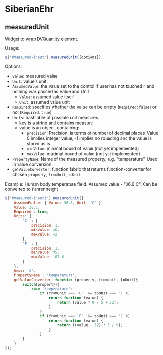 SiberianEhr
===========

measuredUnit
------------

Widget to wrap DVQuantity element.

Usage:

```javascript
$('#measured-input').measuredUnit([options]);
```

Options:

* ``Value``: measured value
* ``Unit``: value's unit.
* ``AssumedValue``: the value set to the control if user has not touched it and nothing was passed as Value and Unit
	* ``Value``: assumed value itself
	* ``Unit``: assumed value unit
* ``Required``: specifies whether the value can be empty (``Required:false``) or not (``Required:true``)
* ``Units``: hashtable of possible unit measures
	* key is a string and contains measure
	* value is an object, containing:
		* ``precision``: Precision, in terms of number of decimal places. Value  0 implies integer value, -1 implies no rounding and the value is stored as is
		* ``minValue``: minimal bound of value (not yet implemented)
        * ``maxValue``: maximal bound of value (not yet implemented)
* ``PropertyName``: Name of the measured property, e.g. "temperature". Used in value conversion.
* ``getValueConverter``: function fabric that returns function-converter for chosen ``property``, ``fromUnit``, ``toUnit``

Example: Human body temperature field. Assumed value - "36.6 C". Can be converted to Fahrenheight
	
```javascript
$('#measured-input1').measuredUnit({
	AssumedValue: { Value: 36.6, Unit: "C" },
	Value: 36.6,
	Required : true,
	Units: {
		'C' : {
			precision: 1,
			minValue: 35,
			maxValue: 42
		},
		'F' : {
			precision: 1,
			minValue: 95,
			maxValue: 107.6
		}
	},
	Unit: 'C',
	PropertyName : 'temperature',
	getValueConverter: function (property, fromUnit, toUnit){
		switch(property){
			case 'temperature':
				if (fromUnit === 'C'  && toUnit === 'F'){
					return function (value) {
						return (value * 9 / 5 + 32);
					};
				}
				if (fromUnit === 'F'  && toUnit === 'C'){
					return function (value) {
						return ((value - 32) * 5 / 9);
					}
				}
		}
	}
});
```
